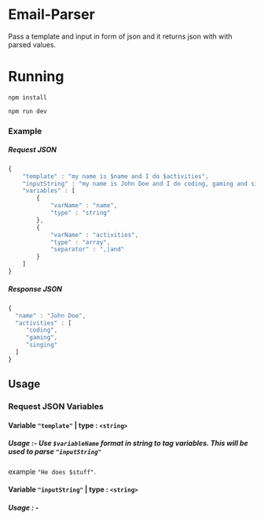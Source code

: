 # Email-Parser
Pass a template and input in form of json and it returns json with with parsed values.

# Running

```
npm install

npm run dev
```

### Example 

##### Request JSON
```javascript
{
    "template" : "my name is $name and I do $activities",
    "inputString" : "my name is John Doe and I do coding, gaming and singing",
    "variables" : [
        {
            "varName" : "name",
            "type" : "string"
        },
        {
            "varName" : "activities",
            "type" : "array",
            "separator" : ",|and"
        }
    ]
}
```

##### Response JSON
```javascript
{
  "name" : "John Doe",
  "activities" : [
     "coding",
     "gaming",
     "singing"
  ]
}
```
## Usage
 
### Request JSON Variables

#### Variable `"template"` | type : `<string>`
##### Usage :- Use `$variableName` format in string to tag variables. This will be used to parse `"inputString"`
example `"He does $stuff"`.

#### Variable `"inputString"` | type : `<string>`
##### Usage : -

